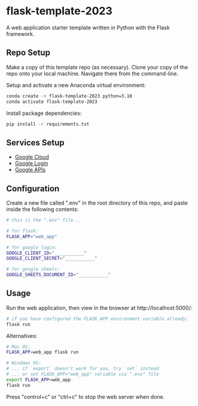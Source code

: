 # flask-template-2023

A web application starter template written in Python with the Flask framework.


## Repo Setup

Make a copy of this template repo (as necessary). Clone your copy of the repo onto your local machine. Navigate there from the command-line.

Setup and activate a new Anaconda virtual environment:

```sh
conda create -n flask-template-2023 python=3.10
conda activate flask-template-2023
```

Install package dependencies:

```sh
pip install -r requirements.txt
```

## Services Setup

  + [Google Cloud](/setup/GOOGLE_CLOUD.md)
  + [Google Login](/setup/GOOGLE_LOGIN.md)
  + [Google APIs](/setup/GOOGLE_APIS.md)


## Configuration

Create a new file called ".env" in the root directory of this repo, and paste inside the following contents:

```sh
# this is the ".env" file...

# for flask:
FLASK_APP="web_app"

# for google login:
GOOGLE_CLIENT_ID="___________"
GOOGLE_CLIENT_SECRET="___________"

# for google sheets:
GOOGLE_SHEETS_DOCUMENT_ID="___________"
```

## Usage

Run the web application, then view in the browser at http://localhost:5000/:


```sh
# if you have configured the FLASK_APP environment variable already:
flask run
```

Alternatives:

```sh
# Mac OS:
FLASK_APP=web_app flask run
```

```sh
# Windows OS:
# ... if `export` doesn't work for you, try `set` instead
# ... or set FLASK_APP="web_app" variable via ".env" file
export FLASK_APP=web_app
flask run
```

Press "control+c" or "ctrl+c" to stop the web server when done.
